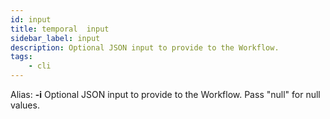 ```yaml
---
id: input
title: temporal  input
sidebar_label: input
description: Optional JSON input to provide to the Workflow.
tags:
    - cli
---
```


Alias: **-i**
Optional JSON input to provide to the Workflow. Pass "null" for null values.
